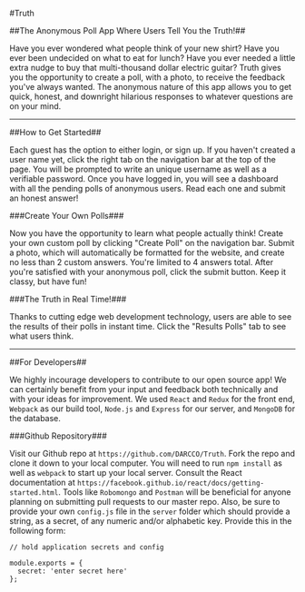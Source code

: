 #Truth

##The Anonymous Poll App Where Users Tell You the Truth!##

Have you ever wondered what people think of your new shirt? Have you ever been undecided on what to eat for lunch? Have you ever needed a little extra nudge to buy that multi-thousand dollar electric guitar? Truth gives you the opportunity to create a poll, with a photo, to receive the feedback you've always wanted. The anonymous nature of this app allows you to get quick, honest, and downright hilarious responses to whatever questions are on your mind.

-----------

##How to Get Started##

Each guest has the option to either login, or sign up. If you haven't created a user name yet, click the right tab on the navigation bar at the top of the page. You will be prompted to write an unique username as well as a verifiable password. Once you have logged in, you will see a dashboard with all the pending polls of anonymous users. Read each one and submit an honest answer!

###Create Your Own Polls###

Now you have the opportunity to learn what people actually think! Create your own custom poll by clicking "Create Poll" on the navigation bar. Submit a photo, which will automatically be formatted for the website, and create no less than 2 custom answers. You're limited to 4 answers total. After you're satisfied with your anonymous poll, click the submit button. Keep it classy, but have fun!

###The Truth in Real Time!###

Thanks to cutting edge web development technology, users are able to see the results of their polls in instant time. Click the "Results Polls" tab to see what users think.

--------------

##For Developers##

We highly incourage developers to contribute to our open source app! We can certainly benefit from your input and feedback both technically and with your ideas for improvement. We used `React` and `Redux` for the front end, `Webpack` as our build tool, `Node.js` and `Express` for our server, and `MongoDB` for the database.

###Github Repository###

Visit our Github repo at `https://github.com/DARCCO/Truth`. Fork the repo and clone it down to your local computer. You will need to run `npm install` as well as `webpack` to start up your local server. Consult the React documentation at `https://facebook.github.io/react/docs/getting-started.html`. Tools like `Robomongo` and `Postman` will be beneficial for anyone planning on submitting pull requests to our master repo. Also, be sure to provide your own `config.js` file in the `server` folder which should provide a string, as a secret, of any numeric and/or alphabetic key. Provide this in the following form:

    // hold application secrets and config

    module.exports = {
      secret: 'enter secret here'
    };




